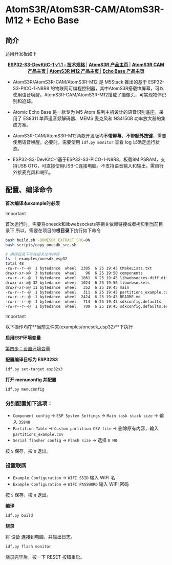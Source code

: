 # AtomS3R/AtomS3R-CAM/AtomS3R-M12 + Echo Base


## 简介
适用开发板如下
<div align="center">
    <a href="https://docs.espressif.com/projects/esp-dev-kits/en/latest/esp32s3/esp32-s3-devkitc-1/user_guide.html"><b> ESP32-S3-DevKitC-1 v1.1 - 技术规格 </b></a>
    |
    <a href="https://docs.m5stack.com/zh_CN/core/AtomS3R"><b> AtomS3R 产品主页 </b></a>
    |
    <a href="https://docs.m5stack.com/zh_CN/core/AtomS3R%20Cam"><b> AtomS3R CAM 产品主页 </b></a>
    |
    <a href="https://docs.m5stack.com/zh_CN/core/AtomS3R-M12"><b> AtomS3R M12 产品主页 </b></a>
    |
    <a href="https://docs.m5stack.com/zh_CN/atom/Atomic%20Echo%20Base"><b> Echo Base 产品主页 </b></a>
</div>

- AtomS3R/AtomS3R-CAM/AtomS3R-M12 是 M5Stack 推出的基于 ESP32-S3-PICO-1-N8R8 的物联网可编程控制器，其中AtomS3R搭载tft屏幕，可以使用语音唤醒。AtomS3R-CAM/AtomS3R-M12搭载了摄像头，可实现物体识别和追踪。
- Atomic Echo Base 是一款专为 M5 Atom 系列主机设计的语音识别底座，采用了 ES8311 单声道音频解码器、MEMS 麦克风和 NS4150B 功率放大器的集成方案。

- AtomS3R-CAM/AtomS3R-M12两款开发版均**不带屏幕、不带额外按键**，需要使用语音唤醒。必要时，需要使用 `idf.py monitor` 查看 log 以确定运行状态。
- ESP32-S3-DevKitC-1基于ESP32-S3-PICO-1-N8R8，板载8M PSRAM，支持USB OTG，可直接使用USB-C连接电脑。不支持语音输入和输出，需自行外接麦克风和喇叭。

## 配置、编译命令


**首次编译本example时必须**

> [!IMPORTANT]
> 首次运行时，需要将onesdk和libwebsockets等相关依赖链接或者拷贝到当前目录下
> 所以，需要在项目的**根目录**下执行如下命令

```bash
bash build.sh -DONESDK_EXTRACT_SRC=ON
bash scripts/copy_onesdk_src.sh

# 确保目录下存在相关文件内容
ls -l examples/onesdk_esp32
total 48
-rw-r--r--@  1 bytedance  wheel  2385  6 25 19:45 CMakeLists.txt
drwxr-xr-x@  3 bytedance  wheel    96  6 25 19:50 components
-rw-r--r--@  1 bytedance  wheel  1861  6 25 19:45 libwebsockes-diff.diff
drwxr-xr-x@ 32 bytedance  wheel  1024  6 25 19:50 libwebsockets
drwxr-xr-x@ 11 bytedance  wheel   352  6 25 19:45 main
-rw-r--r--@  1 bytedance  wheel   311  6 25 19:45 partitions_example.csv
-rw-r--r--@  1 bytedance  wheel  2424  6 25 19:45 README.md
-rw-r--r--@  1 bytedance  wheel   714  6 25 19:45 sdkconfig.defaults
-rw-r--r--@  1 bytedance  wheel   709  6 25 19:45 sdkconfig.defaults.esp32s3

```
> [!IMPORTANT]
> 以下操作均在**当前文件夹(examples/onesdk_esp32)**下执行

**启用ESP环境变量**

[第四步：设置环境变量](https://docs.espressif.com/projects/esp-idf/zh_CN/stable/esp32/get-started/linux-macos-setup.html#get-started-set-up-env)

**配置编译目标为 ESP32S3**

```bash
idf.py set-target esp32s3
```

**打开 menuconfig 并配置**

```bash
idf.py menuconfig
```

### 分别配置如下选项：
- `Component config` → `ESP System Settings` → `Main task stack size` → 输入 `35840`
- `Partition Table` → `Custom partition CSV file` → 删除原有内容，输入 `partitions_example.csv`
- `Serial flasher config` → `Flash size` → 选择 `8 MB`

按 `S` 保存，按 `Q` 退出。


### 设置联网
- `Example Configuration` → `WIFI SSID` 输入 WIFI 名
- `Example Configuration` → `WIFI PASSWORD` 输入 WIFI 密码

按 `S` 保存，按 `Q` 退出。

**编译**

```bash
idf.py build
```

**烧录**

将 设备 连接到电脑，并输出日志。

```bash
idf.py flash monitor
```

烧录完毕后，按一下 RESET 按钮重启。

